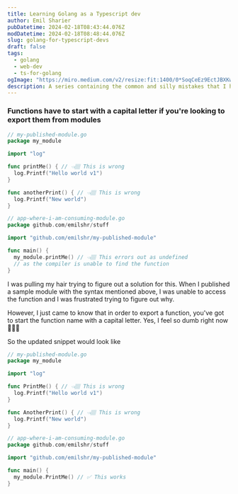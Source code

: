 ```yaml
---
title: Learning Golang as a Typescript dev
author: Emil Sharier
pubDatetime: 2024-02-18T08:43:44.076Z
modDatetime: 2024-02-18T08:48:44.076Z
slug: golang-for-typescript-devs
draft: false
tags:
  - golang
  - web-dev
  - ts-for-golang
ogImage: "https://miro.medium.com/v2/resize:fit:1400/0*SoqCeEz9EctJBXKw.png"
description: A series containing the common and silly mistakes that I have made while learning Golang as a Typescript dev
---
```


### Functions have to start with a capital letter if you're looking to export them from modules

```go
// my-published-module.go
package my_module

import "log"

func printMe() { // 👈🏽 This is wrong
  log.Printf("Hello world v1")
}

func anotherPrint() { // 👈🏽 This is wrong
  log.Printf("New world")
}

// app-where-i-am-consuming-module.go
package github.com/emilshr/stuff

import "github.com/emilshr/my-published-module"

func main() {
  my_module.printMe() // 👈🏽 This errors out as undefined
  // as the compiler is unable to find the function
}
```

I was pulling my hair trying to figure out a solution for this. When I published a sample module with the syntax mentioned above, I was unable to access the function and I was frustrated trying to figure out why.

However, I just came to know that in order to export a function, you've got to start the function name with a capital letter. Yes, I feel so dumb right now 🤦🏽‍♂️

So the updated snippet would look like

```go
// my-published-module.go
package my_module

import "log"

func PrintMe() { // 👈🏽 This is wrong
  log.Printf("Hello world v1")
}

func AnotherPrint() { // 👈🏽 This is wrong
  log.Printf("New world")
}

// app-where-i-am-consuming-module.go
package github.com/emilshr/stuff

import "github.com/emilshr/my-published-module"

func main() {
  my_module.PrintMe() // ✅ This works
}
```
